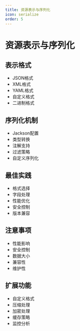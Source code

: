 ```yaml
---
title: 资源表示与序列化
icon: serialize
order: 5
---
```


# 资源表示与序列化

## 表示格式
- JSON格式
- XML格式
- YAML格式
- 自定义格式
- 二进制格式

## 序列化机制
- Jackson配置
- 类型转换
- 注解支持
- 过滤策略
- 自定义序列化

## 最佳实践
- 格式选择
- 字段处理
- 性能优化
- 安全控制
- 版本兼容

## 注意事项
- 性能影响
- 安全控制
- 数据大小
- 兼容性
- 维护性

## 扩展功能
- 自定义格式
- 压缩处理
- 加密处理
- 缓存策略
- 监控分析
